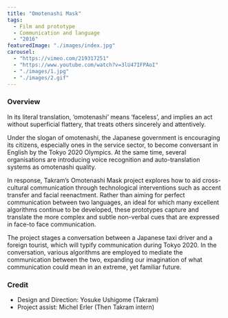 ```yaml
---
title: "Omotenashi Mask"
tags:
  - Film and prototype
  - Communication and language
  - "2016"
featuredImage: "./images/index.jpg"
carousel:
  - "https://vimeo.com/219317251"
  - "https://www.youtube.com/watch?v=3lU47IFPAoI"
  - "./images/1.jpg"
  - "./images/2.gif"
---
```


### Overview

In its literal translation, ‘omotenashi’ means ‘faceless’, and implies an act without superficial flattery, that treats others sincerely and attentively.

Under the slogan of omotenashi, the Japanese government is encouraging its citizens, especially ones in the service sector, to become conversant in English by the Tokyo 2020 Olympics. At the same time, several organisations are introducing voice recognition and auto-translation systems as omotenashi quality.

In response, Takram’s Omotenashi Mask project explores how to aid cross-cultural communication through technological interventions such as accent transfer and facial reenactment. Rather than aiming for perfect communication between two languages, an ideal for which many excellent algorithms continue to be developed, these prototypes capture and translate the more complex and subtle non-verbal cues that are expressed in face-to face communication.

The project stages a conversation between a Japanese taxi driver and a foreign tourist, which will typify communication during Tokyo 2020. In the conversation, various algorithms are employed to mediate the communication between the two, expanding our imagination of what communication could mean in an extreme, yet familiar future.

### Credit

* Design and Direction: Yosuke Ushigome (Takram)
* Project assist: Michel Erler (Then Takram intern)
